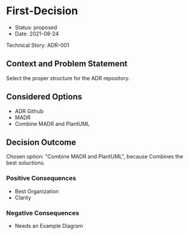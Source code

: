 # First-Decision

* Status: proposed
* Date: 2021-08-24

Technical Story: ADR-001

## Context and Problem Statement

Select the proper structure for the ADR repository.

## Considered Options

* ADR Github
* MADR
* Combine MADR and PlantUML

## Decision Outcome

Chosen option: "Combine MADR and PlantUML", because Combines the best soluctions.

### Positive Consequences

* Best Organization
* Clarity

### Negative Consequences

* Needs an Example Diagram
